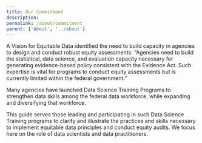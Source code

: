 ```yaml
---
title: Our Commitment
description: 
permalink: /about/commitment
parent: ['About', '../about']
---
```

A Vision for Equitable Data identified the need to build capacity in agencies to design and conduct robust equity assessments: “Agencies need to build the statistical, data science, and evaluation capacity necessary for generating evidence-based policy consistent with the Evidence Act. Such expertise is vital for programs to conduct equity assessments but is currently limited within the federal government.” 

Many agencies have launched Data Science Training Programs to strengthen data skills among the federal data workforce, while expanding and diversifying that workforce.

This guide serves those leading and participating in such Data Science Training programs to clarify and illustrate the practices and skills necessary to implement equitable data principles and conduct equity audits. We focus here on the role of data scientists and data practitioners.
